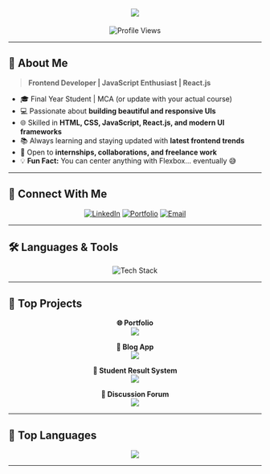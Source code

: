 <h1 align="center">
  <a href="https://git.io/typing-svg">
    <img src="https://readme-typing-svg.herokuapp.com/?lines=Hey+There!+👋;I'm+Chintu+Chavda!;Welcome+to+my+GitHub!&center=true&size=30&color=00C8FF">
  </a>
</h1>

<p align="center"> 
  <img src="https://komarev.com/ghpvc/?username=ChintuChavda&color=brightgreen" alt="Profile Views">
</p>

---

## 🚀 About Me

> **Frontend Developer | JavaScript Enthusiast | React.js**

- 🎓 Final Year Student | MCA (or update with your actual course)
- 💻 Passionate about **building beautiful and responsive UIs**
- 🌐 Skilled in **HTML, CSS, JavaScript, React.js, and modern UI frameworks**
- 📚 Always learning and staying updated with **latest frontend trends**
- 🤝 Open to **internships, collaborations, and freelance work**
- 💡 **Fun Fact:** You can center anything with Flexbox... eventually 😅

---

## 🔗 Connect With Me

<p align="center">
  <a href="https://www.linkedin.com/in/your-linkedin"><img src="https://img.shields.io/badge/LinkedIn-0077B5?style=for-the-badge&logo=linkedin&logoColor=white" alt="LinkedIn"></a>
  <a href="https://your-portfolio.vercel.app/"><img src="https://img.shields.io/badge/Portfolio-000000?style=for-the-badge&logo=vercel&logoColor=white" alt="Portfolio"></a>
  <a href="mailto:your-email@gmail.com"><img src="https://img.shields.io/badge/Gmail-D14836?style=for-the-badge&logo=gmail&logoColor=white" alt="Email"></a>
</p>

---

## 🛠️ Languages & Tools

<p align="center">
  <img src="https://skillicons.dev/icons?i=html,css,js,ts,react,mongodb,mysql,bootstrap,tailwind,git,github" alt="Tech Stack">
</p>

---

## 📌 Top Projects

<p align="center">
  <strong>🌐 Portfolio</strong><br>
  <a href="https://chintu1823-portfolio.vercel.app/"><img align="center" src="https://github-readme-stats.vercel.app/api/pin/?username=ChintuChavda&repo=Portfolio&theme=algolia&v=1"/></a>
</p>  

<p align="center">  
  <strong>📝 Blog App</strong><br>
  <a href="https://your-blog-app-link/"><img align="center" src="https://github-readme-stats.vercel.app/api/pin/?username=ChintuChavda&repo=your-blog-repo&theme=algolia&v=1"/></a>
</p>

<p align="center">  
  <strong>📘 Student Result System</strong><br>
  <a href="https://your-result-system-link/"><img align="center" src="https://github-readme-stats.vercel.app/api/pin/?username=ChintuChavda&repo=student-result-project&theme=algolia&v=1"/></a>
</p>

<p align="center">  
  <strong>💬 Discussion Forum</strong><br>
  <a href="https://your-forum-link/"><img align="center" src="https://github-readme-stats.vercel.app/api/pin/?username=ChintuChavda&repo=forum-project&theme=algolia&v=1"/></a>
</p>

---

## 🚀 Top Languages

<p align="center">
  <img src="https://github-readme-stats.vercel.app/api/top-langs/?username=ChintuChavda&layout=compact&theme=algolia&hide_border=true&langs_count=10"/>
</p>

---

